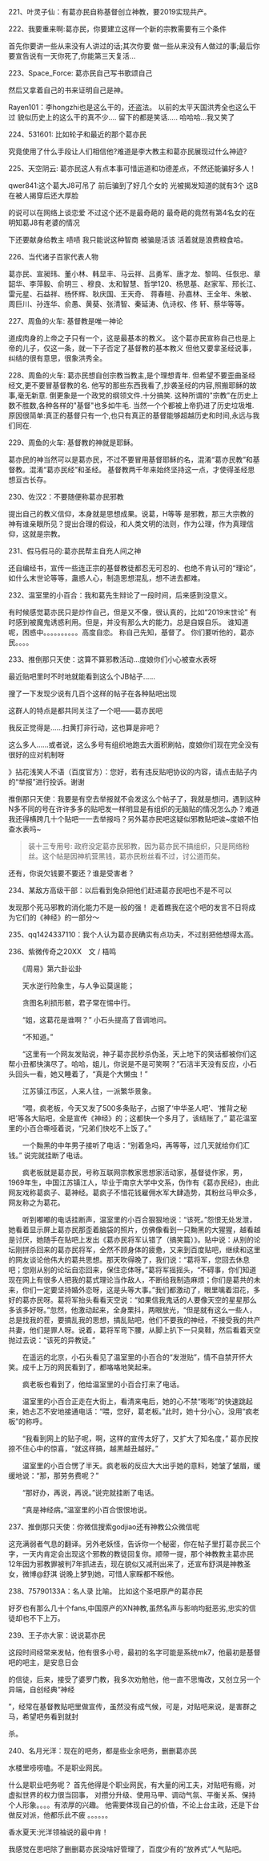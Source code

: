 221、叶灵子仙：有葛亦民自称基督创立神教，要2019实现共产。

222、我要重来啊:葛亦民，你要建立这样一个新的宗教需要有三个条件

首先你要讲一些从来没有人讲过的话;其次你要
做一些从来没有人做过的事;最后你要宣告说有一天你死了,你能第三天复活...

223、Space_Force: 葛亦民自己写书歌颂自己

然后又拿着自己的书来证明自己是神。

Rayen101：李hongzhi也是这么干的，还盗法。
以前的太平天国洪秀全也这么干过
貌似历史上的这么干的真不少....
留下的都是笑话.....
哈哈哈...我又笑了

224、531601: 比如轮子和最近的那个葛亦民

究竟使用了什么手段让人们相信他?难道是李大教主和葛亦民展现过什么神迹?

225、天空阴云: 葛亦民这人有点本事可惜运道和功德差点，不然还能骗好多人！

qwer841:这个葛大J8可吊了 前后骗到了好几个女的 光被揭发知道的就有3个 这B在被人揭穿后还大厚脸

的说可以在网络上谈恋爱 不过这个还不是最奇葩的 最奇葩的竟然有第4名女的在明知葛J8有老婆的情况

下还要献身给教主 啧啧 我只能说这种智商 被骗是活该 活着就是浪费粮食哈。

226、当代诸子百家代表人物

葛亦民、宣昶玮、董小林、韩显丰、马云祥、吕勇军、唐才龙、黎鸣、任恢忠、章韶华、李萍毅、俞明三
、穆良、太和智慧、哲学120、杨思基、赵家军、邢长江、雷元星、石益祥、杨怀辉、耿庆国、王天奇、
蒋春暄、孙嘉林、王全年、朱敏、周巨川、孙连华、俞愚、黄葵、张清智、秦延涛、仇诗权、佟
轩、蔡华等等。

227、周鱼的火车: 基督教是唯一神论

道成肉身的上帝之子只有一个，这是最基本的教义。
这个葛亦民宣称自己也是上帝的儿子，仅这一条，就一下子否定了基督教的基本教义
但他又要拿圣经说事，纠结的很有意思，很象洪秀全。

228、周鱼的火车: 葛亦民想自创宗教当教主,是个理想青年. 
但希望不要歪曲圣经经文,更不要冒基督教的名.
他写的那些东西我看了,抄袭圣经的内容,照搬耶稣的故事,毫无新意.
倒更象是一个政党的纲领文件.十分搞笑.
这种所谓的"宗教"在历史上数不胜数,各种各样的"基督"也多如牛毛.
当然一个个都被上帝扔进了历史垃圾堆.
原因很简单:真正的基督只有一个,也只有真正的基督能够超越历史和时间,永远与我们同在.

229、周鱼的火车: 基督教的神就是耶稣。

葛亦民的神当然可以是葛亦民，不过不要冒用基督耶稣的名，混淆“葛亦民教”和基督教。混淆“葛亦民经”和圣经。
基督教两千年来始终坚持这一点，才使得圣经思想亘古长存。

230、佐汉2：不要随便称葛亦民邪教

提出自己的教义信仰，本身就是思想成果。说葛，H等等 是邪教，那三大宗教的神有谁亲眼所见？提出合理的假设，和人类文明的法则，作为公理，作为真理信仰，这就是宗教。

231、假马假马的:葛亦民帮主自充人间之神

还自编经书，宣传一些连正宗的基督教徒都忍无可忍的、也绝不肯认可的“理论”，如什么末世论等等，蛊惑人心，制造思想混乱，想不进去都难。

232、温室里的小百合：我和葛先生辩论了一段时间，后来感到没意义。

有时候感觉葛亦民只是炒作自己，但是又不像，很认真的，比如“2019末世论”
有时感到被魔鬼诱惑利用。但是，并没有那么大的能力。总是自娱自乐。
谁知道呢，困惑中。。。。。。。。。。高度自恋。
称自己先知，基督了。
你们要听他的，葛亦民。。。。

233、推倒那只天使：这算不算邪教活动…度娘你们小心被查水表呀

最近贴吧里时不时地就能看到这么个JB帖子……

搜了一下发现少说有几百个这样的帖子在各种贴吧出现

这群人的特点是都共同关注了一个吧——葛亦民吧

我反正觉得是……扫黄打非行动，这也算是非吧？

这么多人……或者说，这么多号有组织地跑去大面积刷帖，度娘你们现在完全没有很好的应对机制呀

》拈花浅笑人不语（百度官方）：您好，若有违反贴吧协议的内容，请点击贴子内的“举报”进行投诉。谢谢

推倒那只天使：我要是有空去举报就不会发这么个帖子了，我就是想问，遇到这种N多不同的号在许许多多的贴吧发一样明显是有组织的无脑贴的情况怎么办？难道我还得横跨几十个贴吧一一去举报吗？另外葛亦民吧这疑似邪教贴吧诶~度娘不怕查水表吗~


>装十三专用号: 政府没定葛亦民邪教，因为葛亦民不搞组织，只是网络粉丝。这个帖是因神机营黑钱，葛亦民粉丝看不过，讨公道而矣。

还有，你说欠钱要不要还？谁是受害者？

234、某敌方高级干部：以后看到兔杂把他们赶进葛亦民吧也不是不可以

发现那个死马邪教的消化能力不是一般的强！ 
走着瞧我在这个吧的发言不日将成为它们的《神经》的一部分～

235、qq1424337110：我个人认为葛亦民确实有点功夫，不过别把他想得太高。

236、紫微传奇之20XX　文 / 梧鸣


　　《周易》第六卦讼卦

　　天水逆行险象生，与人争讼莫逞能；

　　贪图名利损形骸，君子常在惕中行。


　　“姐，这葛花是谁啊？” 小石头提高了音调地问。

　　“不知道。”


　　“这里有一个网友发贴说，神子葛亦民秒杀伪圣，天上地下的笑话都被你们这帮小丑都快演尽了。哈哈，姐儿，你说是不是可笑啊？”石洁半天没有反应，小石头回头一看，她又睡着了，“真是个大懒虫！”

　　江苏镇江市区，人来人往，一派繁华景象。

　　“喂，疯老板，今天又发了500多条贴子，占据了‘中华圣人吧’、‘推背之秘吧’等各大贴吧，全是宣传《神经》的；这都快一个多月了，该结账了，” 葛花温室里的小百合嘶哑着说，“兄弟们快吃不上饭了。”

　　一个黝黑的中年男子接听了电话：“别着急吗，再等等，过几天就给你们汇钱。” 说完就挂断了电话。

　　疯老板就是葛亦民，号称互联网宗教家思想家活动家，基督徒作家，男，1969年生，中国江苏镇江人，毕业于南京大学中文系，伪作有《葛亦民经》，由此网友戏称葛疯子、葛神经。葛疯子不惜花钱雇佣水军大肆造势，其粉丝马甲众多，网友称之为葛花。

　　听到嘟嘟的电话挂断声，温室里的小百合狠狠地说：“该死。”怨恨无处发泄，她看着显示屏上葛亦民那歪着脑袋的照片，仿佛像看到一只黝黑的大猩猩，越看越是讨厌，她随手在贴吧上发出《葛亦民将军认错了（搞笑篇）》。贴中说：从别的论坛刚拼杀回来的葛亦民将军，全然不顾身体的疲惫，又来到百度贴吧，继续和这里的网友谈论他伟大的葛共思想。那天吹得晚了，我们说：“葛将军，您回去休息吧；您刚从别的论坛自恋回来，保住恋体呀。”葛将军摇摇头，“不碍事，你们知道现在网上有很多人把我的葛式理论当作敌人，不断给我制造麻烦；你们是葛共的未来，你们一定要坚持婚外恋呀，这是头等大事。”我们都激动了，眼里噙着泪花，多好的葛亦民呀。葛将军抬头看看天空说：“如果信我鬼话的人要像天空的星星那么多该多好呀。”忽然，他激动起来，全身栗抖，两眼放光，“但是就有这么一些人，总是找我的茬，要搞乱我的思想，搞乱贴吧，他们不要我的神经，不接受我的共产共妻，他们是罪人呀。说着，葛将军弯下腰，从脚上扒下一只臭鞋，然后看着天空抛过去说：“该死的异教徒。”

　　在遥远的北京，小石头看见了温室里的小百合的“发泄贴”，情不自禁开怀大笑。成千上万的网民看到了，都咯咯地笑起来。

　　疯老板也看到了，他给温室里的小百合打来了电话。

　　温室里的小百合正走在大街上，看清来电后，她的心不禁“嘭嘭”的快速跳起来，她忐忑不安地接通电话：“喂，您好，葛老板。”此时，她十分小心，没用“疯老板”的称呼。

　　“我看到网上的贴子呢，啊，这样的宣传太好了，又扩大了知名度，” 葛亦民按捺不住心中的惊喜，“就这样搞，越黑越丑越好。”

　　温室里的小百合愣了半天。疯老板的反应大大出乎她的意料，她皱了皱眉，缓缓地说：“那，那劳务费呢？”

　　“那好办，再说，再说。”说完就挂断了电话。

　　“真是神经病。”温室里的小百合恨恨地说。


237、推倒那只天使：你微信搜索godjiao还有神教公众微信呢

这充满弱者气息的翻译。另外老妖怪，告诉你一个秘密，你在帖子里打葛亦民三个字，一天内肯定会出现这个邪教的教徒回复你。顺带一提，那个神教教主葛亦民12年因为邪教罪被判7年抓进去，现在貌似又减刑出来了，还宣布舒淇是神教圣女，微博@舒淇 说晚上梦到她，可惜人家睬都不睬他。

238、75790133A：名人录 比喻。 比如这个圣吧原产的葛亦民

好歹也有那么几十个fans,中国原产的XN神教,虽然名声与影响均挺恶劣,忠实的信徒却也不下上万。

239、王子亦大家：说说葛亦民

这段时间经常来发帖，他有很多小号，最初的名字可能是系统mk7，他最初是基督吧的吧主，是安息日会

的信徒，后来，接受了婆罗门教，我多次劝勉他，他一直不思悔改，又创立另一个异端，自创经典“神经

”，经常在基督教贴吧里做宣传，虽然没有成气候，可是，对贴吧来说，是害群之马，希望吧务看到就封

杀。

240、名月光洋：现在的吧务，都是些业余吧务，删删葛亦民

水楼里唠唠嗑。不是职业网民。

什么是职业吧务呢？
首先他得是个职业网民，有大量的闲工夫，对贴吧有瘾，对虚拟世界的权力很当回事，
对攒分升级、使用马甲、调动气氛、平衡关系、保持个人形象。。。。有浓厚的兴趣。
他需要体现自己的价值，不论上台主政，还是下台做反对派，他都乐此不疲 。。。。。。

香水夏天:光洋领袖说的最中肯！

我感觉在思吧除了删删葛亦民没啥好管理了，百度少有的“放养式”人气贴吧。